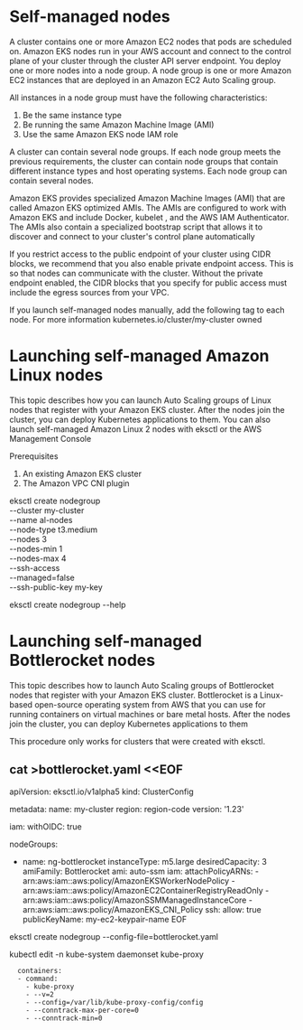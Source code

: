 # Self-managed nodes

A cluster contains one or more Amazon EC2 nodes that pods are scheduled on. Amazon EKS nodes run in your AWS account and connect to the control plane of your cluster through the cluster API server endpoint. You deploy one or more nodes into a node group. A node group is one or more Amazon EC2 instances that are deployed in an Amazon EC2 Auto Scaling group.

All instances in a node group must have the following characteristics:
1. Be the same instance type
2. Be running the same Amazon Machine Image (AMI)
3. Use the same Amazon EKS node IAM role

A cluster can contain several node groups. If each node group meets the previous requirements, the cluster can contain node groups that contain different instance types and host operating systems. Each node group can contain several nodes.

Amazon EKS provides specialized Amazon Machine Images (AMI) that are called Amazon EKS optimized AMIs. The AMIs are configured to work with Amazon EKS and include Docker, kubelet , and the AWS IAM Authenticator. The AMIs also contain a specialized bootstrap script that allows it to discover and connect to your cluster's control plane automatically

If you restrict access to the public endpoint of your cluster using CIDR blocks, we recommend that you also enable private endpoint access. This is so that nodes can communicate with the cluster. Without the private endpoint enabled, the CIDR blocks that you specify for public access must include the egress sources from your VPC.

If you launch self-managed nodes manually, add the following tag to each node. For more information
kubernetes.io/cluster/my-cluster  owned

# Launching self-managed Amazon Linux nodes
This topic describes how you can launch Auto Scaling groups of Linux nodes that register with your Amazon EKS cluster. After the nodes join the cluster, you can deploy Kubernetes applications to them. You can also launch self-managed Amazon Linux 2 nodes with eksctl or the AWS Management Console

Prerequisites
1. An existing Amazon EKS cluster
2. The Amazon VPC CNI plugin

eksctl create nodegroup \
  --cluster my-cluster \
  --name al-nodes \
  --node-type t3.medium \
  --nodes 3 \
  --nodes-min 1 \
  --nodes-max 4 \
  --ssh-access \
  --managed=false \
  --ssh-public-key my-key

eksctl create nodegroup --help

# Launching self-managed Bottlerocket nodes
This topic describes how to launch Auto Scaling groups of Bottlerocket nodes that register with your Amazon EKS cluster. Bottlerocket is a Linux-based open-source operating system from AWS that you can use for running containers on virtual machines or bare metal hosts. After the nodes join the cluster, you can deploy Kubernetes applications to them

This procedure only works for clusters that were created with eksctl.

cat >bottlerocket.yaml <<EOF
---
apiVersion: eksctl.io/v1alpha5
kind: ClusterConfig

metadata:
  name: my-cluster
  region: region-code
  version: '1.23'

iam:
  withOIDC: true

nodeGroups:
  - name: ng-bottlerocket
    instanceType: m5.large
    desiredCapacity: 3
    amiFamily: Bottlerocket
    ami: auto-ssm
    iam:
       attachPolicyARNs:
          - arn:aws:iam::aws:policy/AmazonEKSWorkerNodePolicy
          - arn:aws:iam::aws:policy/AmazonEC2ContainerRegistryReadOnly
          - arn:aws:iam::aws:policy/AmazonSSMManagedInstanceCore
          - arn:aws:iam::aws:policy/AmazonEKS_CNI_Policy
    ssh:
        allow: true
        publicKeyName: my-ec2-keypair-name
EOF

eksctl create nodegroup --config-file=bottlerocket.yaml

kubectl edit -n kube-system daemonset kube-proxy

      containers:
      - command:
        - kube-proxy
        - --v=2
        - --config=/var/lib/kube-proxy-config/config
        - --conntrack-max-per-core=0
        - --conntrack-min=0

        